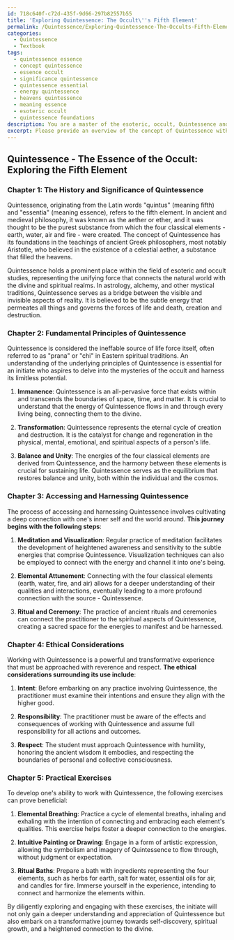 ```yaml
---
id: 718c640f-c72d-435f-9d66-297b82557b55
title: 'Exploring Quintessence: The Occult\''s Fifth Element'
permalink: /Quintessence/Exploring-Quintessence-The-Occults-Fifth-Element/
categories:
  - Quintessence
  - Textbook
tags:
  - quintessence essence
  - concept quintessence
  - essence occult
  - significance quintessence
  - quintessence essential
  - energy quintessence
  - heavens quintessence
  - meaning essence
  - esoteric occult
  - quintessence foundations
description: You are a master of the esoteric, occult, Quintessence and education, you have written many textbooks on the subject in ways that provide students with rich and deep understanding of the subject. You are being asked to write textbook-like sections on a topic and you do it with full context, explainability, and reliability in accuracy to the true facts of the topic at hand, in a textbook style that a student would easily be able to learn from, in a rich, engaging, and contextual way. Always include relevant context (such as formulas and history), related concepts, and in a way that someone can gain deep insights from.
excerpt: Please provide an overview of the concept of Quintessence within the occult, including its history, significance, and applications. Create a section of a grimoire or lesson that covers its fundamental principles, how an initiate can access and harness Quintessence, and the ethical considerations surrounding its use. Also, include some practical exercises that a student can perform to better understand and develop their skills in working with Quintessence, while ensuring safety and proper guidance.
---
```


## Quintessence - The Essence of the Occult: Exploring the Fifth Element

### Chapter 1: The History and Significance of Quintessence

Quintessence, originating from the Latin words "quintus" (meaning fifth) and "essentia" (meaning essence), refers to the fifth element. In ancient and medieval philosophy, it was known as the aether or ether, and it was thought to be the purest substance from which the four classical elements - earth, water, air and fire - were created. The concept of Quintessence has its foundations in the teachings of ancient Greek philosophers, most notably Aristotle, who believed in the existence of a celestial aether, a substance that filled the heavens.

Quintessence holds a prominent place within the field of esoteric and occult studies, representing the unifying force that connects the natural world with the divine and spiritual realms. In astrology, alchemy, and other mystical traditions, Quintessence serves as a bridge between the visible and invisible aspects of reality. It is believed to be the subtle energy that permeates all things and governs the forces of life and death, creation and destruction. 

### Chapter 2: Fundamental Principles of Quintessence

Quintessence is considered the ineffable source of life force itself, often referred to as "prana" or "chi" in Eastern spiritual traditions. An understanding of the underlying principles of Quintessence is essential for an initiate who aspires to delve into the mysteries of the occult and harness its limitless potential.

1. ****Immanence****: Quintessence is an all-pervasive force that exists within and transcends the boundaries of space, time, and matter. It is crucial to understand that the energy of Quintessence flows in and through every living being, connecting them to the divine.

2. ****Transformation****: Quintessence represents the eternal cycle of creation and destruction. It is the catalyst for change and regeneration in the physical, mental, emotional, and spiritual aspects of a person's life.

3. ****Balance and Unity****: The energies of the four classical elements are derived from Quintessence, and the harmony between these elements is crucial for sustaining life. Quintessence serves as the equilibrium that restores balance and unity, both within the individual and the cosmos.

### Chapter 3: Accessing and Harnessing Quintessence

The process of accessing and harnessing Quintessence involves cultivating a deep connection with one's inner self and the world around. **This journey begins with the following steps**:

1. ****Meditation and Visualization****: Regular practice of meditation facilitates the development of heightened awareness and sensitivity to the subtle energies that comprise Quintessence. Visualization techniques can also be employed to connect with the energy and channel it into one's being.

2. ****Elemental Attunement****: Connecting with the four classical elements (earth, water, fire, and air) allows for a deeper understanding of their qualities and interactions, eventually leading to a more profound connection with the source - Quintessence.

3. ****Ritual and Ceremony****: The practice of ancient rituals and ceremonies can connect the practitioner to the spiritual aspects of Quintessence, creating a sacred space for the energies to manifest and be harnessed.

### Chapter 4: Ethical Considerations

Working with Quintessence is a powerful and transformative experience that must be approached with reverence and respect. **The ethical considerations surrounding its use include**:

1. ****Intent****: Before embarking on any practice involving Quintessence, the practitioner must examine their intentions and ensure they align with the higher good.

2. ****Responsibility****: The practitioner must be aware of the effects and consequences of working with Quintessence and assume full responsibility for all actions and outcomes.

3. ****Respect****: The student must approach Quintessence with humility, honoring the ancient wisdom it embodies, and respecting the boundaries of personal and collective consciousness.

### Chapter 5: Practical Exercises

To develop one's ability to work with Quintessence, the following exercises can prove beneficial:

1. ****Elemental Breathing****: Practice a cycle of elemental breaths, inhaling and exhaling with the intention of connecting and embracing each element's qualities. This exercise helps foster a deeper connection to the energies.

2. ****Intuitive Painting or Drawing****: Engage in a form of artistic expression, allowing the symbolism and imagery of Quintessence to flow through, without judgment or expectation.

3. ****Ritual Baths****: Prepare a bath with ingredients representing the four elements, such as herbs for earth, salt for water, essential oils for air, and candles for fire. Immerse yourself in the experience, intending to connect and harmonize the elements within.

By diligently exploring and engaging with these exercises, the initiate will not only gain a deeper understanding and appreciation of Quintessence but also embark on a transformative journey towards self-discovery, spiritual growth, and a heightened connection to the divine.
